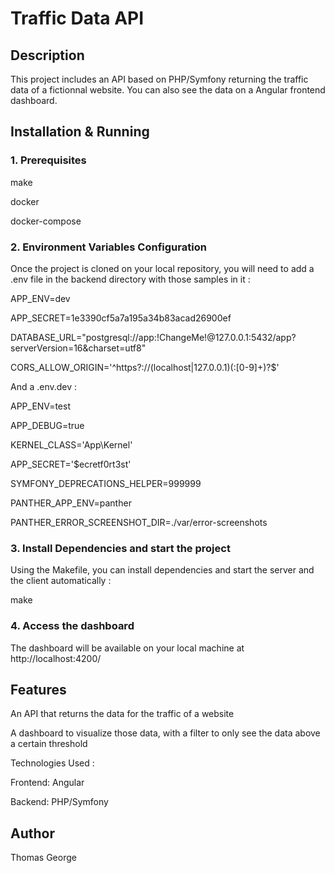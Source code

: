 # Traffic Data API

## Description

This project includes an API based on PHP/Symfony returning the traffic data of a fictionnal website. You can also see the data on a Angular frontend dashboard.

## Installation & Running

### 1. Prerequisites

make

docker

docker-compose

### 2. Environment Variables Configuration

Once the project is cloned on your local repository, you will need to add a .env file in the backend directory with those samples in it :

APP_ENV=dev

APP_SECRET=1e3390cf5a7a195a34b83acad26900ef

DATABASE_URL="postgresql://app:!ChangeMe!@127.0.0.1:5432/app?serverVersion=16&charset=utf8"

CORS_ALLOW_ORIGIN='^https?://(localhost|127\.0\.0\.1)(:[0-9]+)?$'


And a .env.dev :

APP_ENV=test

APP_DEBUG=true

KERNEL_CLASS='App\Kernel'

APP_SECRET='$ecretf0rt3st'

SYMFONY_DEPRECATIONS_HELPER=999999

PANTHER_APP_ENV=panther

PANTHER_ERROR_SCREENSHOT_DIR=./var/error-screenshots


### 3. Install Dependencies and start the project

Using the Makefile, you can install dependencies and start the server and the client automatically :

make

### 4. Access the dashboard

The dashboard will be available on your local machine at http://localhost:4200/


## Features

An API that returns the data for the traffic of a website

A dashboard to visualize those data, with a filter to only see the data above a certain threshold

Technologies Used :

Frontend: Angular

Backend: PHP/Symfony


## Author

Thomas George

